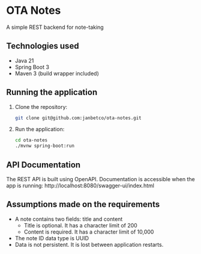 # OTA Notes
A simple REST backend for note-taking

## Technologies used
* Java 21
* Spring Boot 3
* Maven 3 (build wrapper included)

## Running the application
1. Clone the repository:
   ```bash
   git clone git@github.com:janbetco/ota-notes.git
   ```
2. Run the application:
   ```bash
   cd ota-notes
   ./mvnw spring-boot:run
   ```

## API Documentation
The REST API is built using OpenAPI. Documentation is accessible when the app is running: http://localhost:8080/swagger-ui/index.html

## Assumptions made on the requirements
- A note contains two fields: title and content
  * Title is optional. It has a character limit of 200
  * Content is required. It has a character limit of 10,000
- The note ID data type is UUID
- Data is not persistent. It is lost between application restarts.
